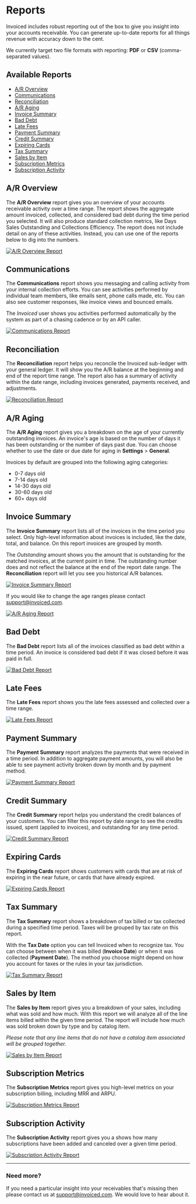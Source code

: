 # Reports

Invoiced includes robust reporting out of the box to give you insight into your accounts receivable. You can generate up-to-date reports for all things revenue with accuracy down to the cent.

We currently target two file formats with reporting: **PDF** or **CSV** (comma-separated values).

## Available Reports

- [A/R Overview](#ar-overview)
- [Communications](#communications)
- [Reconciliation](#reconciliation)
- [A/R Aging](#ar-aging)
- [Invoice Summary](#invoice-summary)
- [Bad Debt](#bad-debt)
- [Late Fees](#late-fees)
- [Payment Summary](#payment-summary)
- [Credit Summary](#credit-summary)
- [Expiring Cards](#expiring-cards)
- [Tax Summary](#tax-summary)
- [Sales by Item](#sales-by-item)
- [Subscription Metrics](#subscription-metrics)
- [Subscription Activity](#subscription-activity)

## A/R Overview

The **A/R Overview** report gives you an overview of your accounts receivable activity over a time range. The report shows the aggregate amount invoiced, collected, and considered bad debt during the time period you selected. It will also produce standard collection metrics, like Days Sales Outstanding and Collections Efficiency. The report does not include detail on any of these activities. Instead, you can use one of the reports below to dig into the numbers.

[![A/R Overview Report](../img/report-a-r-overview.png)](../img/report-a-r-overview.png)

## Communications

The **Communications** report shows you messaging and calling activity from your internal collection efforts. You can see activities performed by individual team members, like emails sent, phone calls made, etc. You can also see customer responses, like invoice views and bounced emails. 

The *Invoiced* user shows you activities performed automatically by the system as part of a chasing cadence or by an API caller.

[![Communications Report](../img/report-communications.png)](../img/report-communications.png)

## Reconciliation

The **Reconciliation** report helps you reconcile the Invoiced sub-ledger with your general ledger. It will show you the A/R balance at the beginning and end of the report time range. The report also has a summary of activity within the date range, including invoices generated, payments received, and adjustments.

[![Reconciliation Report](../img/report-reconciliation.png)](../img/report-reconciliation.png)

## A/R Aging

The **A/R Aging** report gives you a breakdown on the age of your currently outstanding invoices. An invoice's age is based on the number of days it has been outstanding or the number of days past due. You can choose whether to use the date or due date for aging in **Settings** > **General**.

Invoices by default are grouped into the following aging categories:
- 0-7 days old
- 7-14 days old
- 14-30 days old
- 30-60 days old
- 60+ days old

## Invoice Summary

The **Invoice Summary** report lists all of the invoices in the time period you select. Only high-level information about invoices is included, like the date, total, and balance. On this report invoices are grouped by month.

The *Outstanding* amount shows you the amount that is outstanding for the matched invoices, at the current point in time. The outstanding number does and not reflect the balance at the end of the report date range. The **Reconciliation** report will let you see you historical A/R balances.

[![Invoice Summary Report](../img/report-invoice-summary.png)](../img/report-invoice-summary.png)

If you would like to change the age ranges please contact [support@invoiced.com](mailto:support@invoiced.com).

[![A/R Aging Report](../img/report-invoice-aging.png)](../img/report-invoice-aging.png)

## Bad Debt

The **Bad Debt** report lists all of the invoices classified as bad debt within a time period. An invoice is considered bad debt if it was closed before it was paid in full.

[![Bad Debt Report](../img/report-bad-debt.png)](../img/report-bad-debt.png)

## Late Fees

The **Late Fees** report shows you the late fees assessed and collected over a time range.

[![Late Fees Report](../img/report-late-fees.png)](../img/report-late-fees.png)

## Payment Summary

The **Payment Summary** report analyzes the payments that were received in a time period. In addition to aggregate payment amounts, you will also be able to see payment activity broken down by month and by payment method.

[![Payment Summary Report](../img/report-payment-summary.png)](../img/report-payment-summary.png)

## Credit Summary

The **Credit Summary** report helps you understand the credit balances of your customers. You can filter this report by date range to see the credits issued, spent (applied to invoices), and outstanding for any time period.

[![Credit Summary Report](../img/report-credit-summary.png)](../img/report-credit-summary.png)

## Expiring Cards

The **Expiring Cards** report shows customers with cards that are at risk of expiring in the near future, or cards that have already expired.

[![Expiring Cards Report](../img/report-expiring-cards.png)](../img/report-expiring-cards.png)

## Tax Summary

The **Tax Summary** report shows a breakdown of tax billed or tax collected during a specified time period. Taxes will be grouped by tax rate on this report.

With the **Tax Date** option you can tell Invoiced when to recognize tax. You can choose between when it was billed (**Invoice Date**) or when it was collected (**Payment Date**). The method you choose might depend on how you account for taxes or the rules in your tax jurisdiction.

[![Tax Summary Report](../img/report-tax-summary.png)](../img/report-tax-summary.png)

## Sales by Item

The **Sales by Item** report gives you a breakdown of your sales, including what was sold and how much. With this report we will analyze all of the line items billed within the given time period. The report will include how much was sold broken down by type and by catalog item.

*Please note that any line items that do not have a catalog item associated will be grouped together.*

[![Sales by Item Report](../img/report-sales-by-item.png)](../img/report-sales-by-item.png)

## Subscription Metrics

The **Subscription Metrics** report gives you high-level metrics on your subscription billing, including MRR and ARPU.

[![Subscription Metrics Report](../img/report-subscription-metrics.png)](../img/report-subscription-metrics.png)

## Subscription Activity

The **Subscription Activity** report gives you a shows how many subscriptions have been added and canceled over a given time period.

[![Subscription Activity Report](../img/report-subscription-activity.png)](../img/report-subscription-activity.png)

<hr/>

### Need more?

If you need a particular insight into your receivables that's missing then please contact us at [support@invoiced.com](support@invoiced.com). We would love to hear about it.